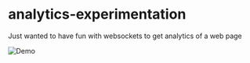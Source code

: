 # analytics-experimentation

Just wanted to have fun with websockets to get analytics of a web page

![Demo](https://im2.ezgif.com/tmp/ezgif-2-ceb61b5d6009.gif)
